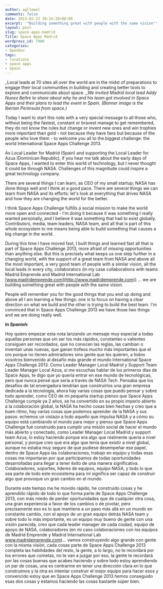 ```yaml
---
author: agllewel
comments: false
date: 2013-02-22 20:14:20+00:00
excerpt: '"Building something great with people with the same vision"'
layout: post
slug: space-apps-madrid
Title: Space Apps Madrid
wordpress_id: 7900
categories:
- OpenGov
tags:
- locations
- space apps
- Spain
---
```


_Local leads at 70 sites all over the world are in the midst of preparations to engage their local communities in building and creating better tools to explore and communicate about space. __We invited Madrid local lead Addy Nunez Beltre to share about why he and his team got involved in Space Apps and their plans to lead the event in Spain. (Banner image is the Iberian Peninsula from space.)_

Today I want to start this note with a very special message to all those who, without being the fastest, constant or bravest manage to get remembered, they do not know the rules but change or invent new ones and win trophies more important than gold - not because they have fans but because of the people who love them - to welcome you all to the biggest challenge: the world International Space Apps Challenge 2013.

As Local Leader for Madrid (Spain) and supporting the Local Leader for Azua (Dominican Republic), if you hear me talk about the early days of Space Apps, I wanted to enter this world of technology, but I never thought it could be through NASA. Challenges of this magnitude could inspire a great technology company.

There are several things I can learn, as CEO of my small startup; NASA has done things well and I think at a good pace. There are several things we can learn from NASA and its efforts: let's look at everything that drives NASA and how they are changing the world for the better.

I think Space Apps Challenge fulfills a social mission to make the world more open and connected - I'm doing it because it was something I really wanted personally, and I believe it was something that had to exist globally. Contributors, media, team leaders, NASA team, and all that is part of this whole ecosystem to me means being able to build something that causes a big change in the world.

During this time I have moved fast, I built things and learned fast all that is part of Space Apps Challenge 2013, more afraid of missing opportunities than anything else. But this is precisely what keeps us one step further in a changing world, with the support of a great team from NASA and above all the most important, a very good team of people with a similar vision, all the local leads in every city, collaborators (in my case collaborations with teams Madrid Emprende and Madrid International Lab [www.madridemprende.com](http://www.madridemprende.com)) ... we are building something great with people with the same vision.

People will remember you for the good things that you end up doing and above all I am learning a few things: one is to focus on having a clear direction on what we build and the other is trying to build the best team. I'm convinced that in Space Apps Challenge 2013 we have those two things and we are doing really well.



_**In Spanish:**_

Hoy quiero empezar esta nota lanzando un mensaje muy especial a todas aquellas personas que sin ser los más rápidos, constantes o valientes consiguen ser recordados, que no conocen las reglas, las cambian o inventan unas nuevas, que ganan trofeos mucho más importantes que el oro porque no tienen admiradores sino gente que les quieren, a todos vosotros bienvenido al desafío más grande el mundo International Space Apps Challenge 2013. Como Leader Manager Local Madrid y Support Team Leader Manager Local Azua, si me escuchas hablar de los primeros días de Space Apps, te digo que yo quería entrar en ese mundo de tecnológicas, pero que nunca pensé que sería a través de NASA Tech. Pensaba que los desafíos de tal envergadura tendrían que construirlos una gran empresa dedicada a la tecnología, ahora hay varias cosas que puedo pensar y sobre todo aprender, como CEO de mi pequeña startup pienso que Space Apps Challenge cumple ya 2 años, se ha convertido en su propio imperio abierto a la colaboración global, la NASA ha hecho cosas bien hechas y creo que a buen ritmo, hay varias cosas que podemos aprender de la NASA y sus pasos: echemos un vistazo a todo aquello que impulsa NASA y a cómo su equipo está cambiando el mundo para mejor y pienso que Space Apps Challenge fué construido para cumplir una misión social de hacer el mundo más abierto y conectado, como Leader Manager Local Madrid y support team Azua, lo estoy haciendo porque era algo que realmente quería a nivel personal, y porque creo que era algo que tenía que existir a nivel global, aunque no estaba muy seguro de que pudiese desempeñar ese papel, dentro de Space Apps las colaboraciones, trabajo en equipo y todas esas cosas me importaran por que participamos de todas oportunidades desarrolladas para llegar a tener éxito de una manera significativa. Colaboradores, soportes, líderes de equipos, equipo NASA, y todo lo que sea parte de todo este ecosistema para mí significa ser capaz de construir algo que provoque un gran cambio en el mundo.

Durante este tiempo me he movido rápido, he construido cosas y he aprendido rápido de todo lo que forma parte de Space Apps Challenge 2013, con más miedo de perder oportunidades que de cualquier otra cosa, una gran experiencia a favor de los cambios o de pivotar, pero precisamente eso es lo que mantiene a un paso más allá en un mundo en constante cambio, con el apoyo de un gran equipo detrás NASA team y sobre todo lo más importante, es un equipo muy bueno de gente con una visión parecida, creo que cada leader manager de cada ciudad, equipo de apoyo de NASA, colaboradores (en mi caso colaboraciones con los equipos de Madrid Emprende y Madrid International Lab www.madridemprende.com)… vamos construyendo algo grande con gente con la misma visión, cada cosas parte de Space Apps Challenge 2013 completa las habilidades del resto, la gente, a lo largo, no te recordará por los errores que cometas, no te van a juzgar por eso, la gente te recordará por las cosas buenas que acabes haciendo y sobre todo estoy aprendiendo un par de cosas, una es centrarme en tener una dirección clara en lo que construimos y la otra es intentar construir el mejor equipo para hacer esos y convencido estoy que en Space Apps Challenge 2013 hemos conseguido esas dos cosas y estamos haciendo las cosas bastante súper bien.

